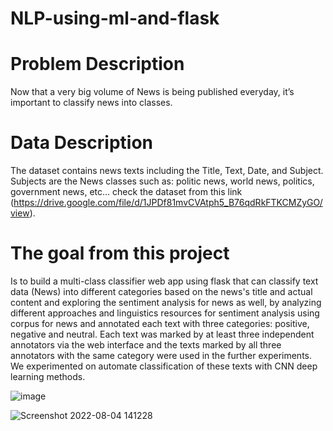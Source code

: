 # NLP-using-ml-and-flask

# Problem Description
Now that a very big volume of News is being published everyday, it’s important to classify news
into classes.

# Data Description
The dataset contains news texts including the Title, Text, Date, and Subject.
Subjects are the News classes such as: politic news, world news, politics, government news,
etc… check the dataset from this link (https://drive.google.com/file/d/1JPDf81mvCVAtph5_B76qdRkFTKCMZyGO/view).

# The goal from this project 
Is to build a multi-class classifier web app using flask that can classify text data (News) into different categories based on the news's title and actual content and exploring the sentiment analysis for news as well, by analyzing different approaches and linguistics resources for sentiment analysis using corpus for news and annotated each text with three categories: positive, negative and neutral. Each text was marked by at least three independent annotators via the web interface and the texts marked by all three annotators with the same category were used in the further experiments. We experimented on automate classification of these texts with CNN deep learning methods. 

![image](https://user-images.githubusercontent.com/94877868/182848140-0effdc07-cd60-40a3-b5fc-491822966217.png)


![Screenshot 2022-08-04 141228](https://user-images.githubusercontent.com/94877868/182847771-30b219ac-496e-44fd-b747-a7d5ec4f312c.png)

